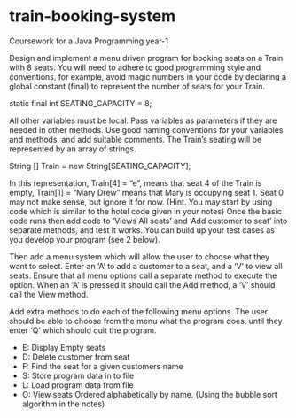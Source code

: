# train-booking-system
Coursework for a Java Programming year-1

Design and implement a menu driven program for booking seats on a Train with 8 seats.
You will need to adhere to good programming style and conventions, for example, avoid magic
numbers in your code by declaring a global constant (final) to represent the number of seats for your
Train.

static final int SEATING_CAPACITY = 8;

All other variables must be local. Pass variables as parameters if they are needed in other methods.
Use good naming conventions for your variables and methods, and add suitable comments.
The Train’s seating will be represented by an array of strings.

String [] Train = new String[SEATING_CAPACITY];

In this representation, Train[4] = “e”, means that seat 4 of the Train is empty, Train[1] = “Mary
Drew” means that Mary is occupying seat 1. Seat 0 may not make sense, but ignore it for now. (Hint.
You may start by using code which is similar to the hotel code given in your notes)
Once the basic code runs then add code to ‘Views All seats’ and ‘Add customer to seat’ into separate
methods, and test it works. You can build up your test cases as you develop your program (see 2
below).

Then add a menu system which will allow the user to choose what they want to select. Enter an ‘A’
to add a customer to a seat, and a ‘V’ to view all seats. Ensure that all menu options call a separate
method to execute the option. When an ‘A’ is pressed it should call the Add method, a ‘V’ should call
the View method.

Add extra methods to do each of the following menu options. The user should be able
to choose from the menu what the program does, until they enter ‘Q’ which should quit the
program.

 - E: Display Empty seats
 - D: Delete customer from seat
 - F: Find the seat for a given customers name
 - S: Store program data in to file
 - L: Load program data from file
 - O: View seats Ordered alphabetically by name. (Using the bubble sort algorithm in the notes)
